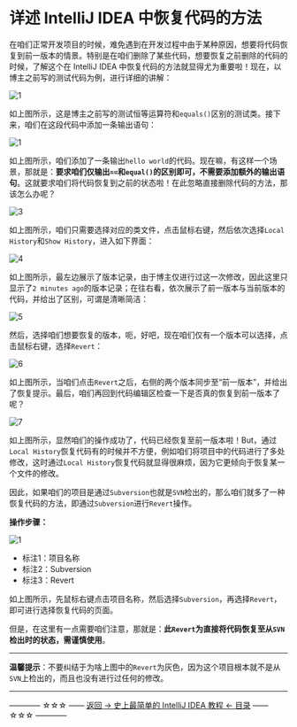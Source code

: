# 详述 IntelliJ IDEA 中恢复代码的方法

在咱们正常开发项目的时候，难免遇到在开发过程中由于某种原因，想要将代码恢复到前一版本的情景。特别是在咱们删除了某些代码，想要恢复之前删除的代码的时候，了解这个在 IntelliJ IDEA 中恢复代码的方法就显得尤为重要啦！现在，以博主之前写的测试代码为例，进行详细的讲解：

![1](http://img.blog.csdn.net/20170415165906616)

如上图所示，这是博主之前写的测试恒等运算符和`equals()`区别的测试类。接下来，咱们在这段代码中添加一条输出语句：

![1](http://img.blog.csdn.net/20170415170239039)

如上图所示，咱们添加了一条输出`hello world`的代码。现在嘛，有这样一个场景，那就是：**要求咱们仅输出`==`和`equal()`的区别即可，不需要添加额外的输出语句**。这就要求咱们将代码恢复到之前的状态啦！在此忽略直接删除代码的方法，那该怎么办呢？

![3](http://img.blog.csdn.net/20170415170814918)

如上图所示，咱们只需要选择对应的类文件，点击鼠标右键，然后依次选择`Local History`和`Show History`，进入如下界面：

![4](http://img.blog.csdn.net/20170415171129625)

如上图所示，最左边展示了版本记录，由于博主仅进行过这一次修改，因此这里只显示了`2 minutes ago`的版本记录；在往右看，依次展示了前一版本与当前版本的代码，并给出了区别，可谓是清晰简洁：

![5](http://img.blog.csdn.net/20170415171518098)

然后，选择咱们想要恢复的版本，呃，好吧，现在咱们仅有一个版本可以选择，点击鼠标右键，选择`Revert`：

![6](http://img.blog.csdn.net/20170415171725672)

如上图所示，当咱们点击`Revert`之后，右侧的两个版本同步至“前一版本”，并给出了恢复提示。最后，咱们再回到代码编辑区检查一下是否真的恢复到前一版本了呢？

![7](http://img.blog.csdn.net/20170415172002590)

如上图所示，显然咱们的操作成功了，代码已经恢复至前一版本啦！But，通过`Local History`恢复代码有的时候并不方便，例如咱们将项目中的代码进行了多处修改，这时通过`Local History`恢复代码就显得很麻烦，因为它更倾向于恢复某一个文件的修改。

因此，如果咱们的项目是通过`Subversion`也就是`SVN`检出的，那么咱们就多了一种恢复代码的方法，即通过`Subversion`进行`Revert`操作。

**操作步骤：**

![1](http://img.blog.csdn.net/20170417114820755)

 - 标注1：项目名称
 - 标注2：Subversion 
 - 标注3：Revert

如上图所示，先鼠标右键点击项目名称，然后选择`Subversion`，再选择`Revert`，即可进行选择恢复代码的页面。

但是，在这里有一点需要咱们注意，那就是：**此`Revert`为直接将代码恢复至从`SVN`检出时的状态，需谨慎使用**。


----------

**温馨提示**：不要纠结于为啥上图中的`Revert`为灰色，因为这个项目根本就不是从`SVN`上检出的，而且也没有进行过任何的修改。

----------
———— ☆☆☆ —— [返回 -> 史上最简单的 IntelliJ IDEA 教程 <- 目录](https://github.com/guobinhit/intellij-idea-tutorial/blob/master/README.md) —— ☆☆☆ ————
